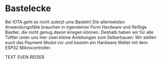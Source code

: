 # Bastelecke
Bei IOTA geht es nicht zuletzt ums Basteln! Die allermeisten Anwendungsfälle brauchen in irgendeiner Form Hardware und fleißige Bastler, die nicht genug davon kriegen können. Deshalb haben wir für alle Tüftler unter uns hier zwei kleine Anleitungen zum Selberbauen: Wir stellen euch das Payment Modul vor und basteln ein Hardware Wallet mit dem ESP32 Mikrocontroller.

TEXT SVEN REISER